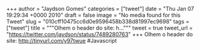 
+++
author = "Jaydson Gomes"
categories = ["tweet"]
date = "Thu Jan 07 19:29:34 +0000 2010"
draft = false
image = "No media found for this Tweet"
slug = "010cff10475cc6d0e9596458b338d81997ec9698"
tags = ["tweet"]
title = """Olhem o header do site: h..."""
tweet = true
tweet_url = "https://twitter.com/jaydson/status/7489280763"
+++
Olhem o header do site: http://tinyurl.com/y97twue #Javascript
